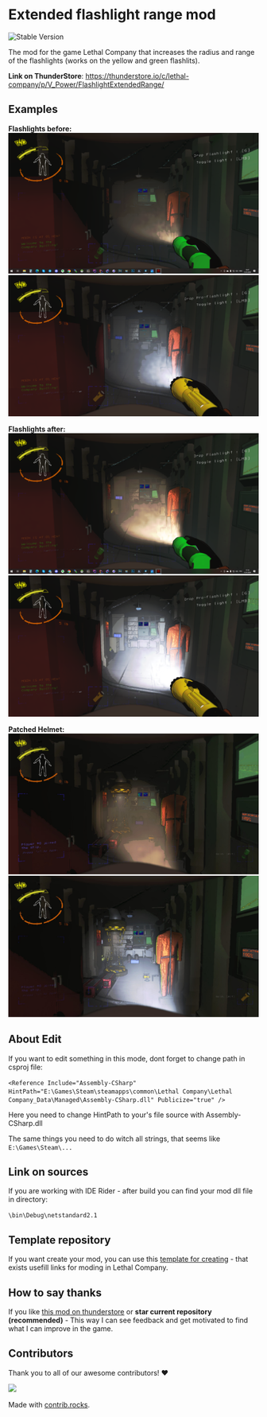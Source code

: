 # Extended flashlight range mod

![Stable Version](https://img.shields.io/badge/version-v1.1.1-brightgreen)

The mod for the game Lethal Company that increases the radius and range of the flashlights (works on the yellow and green flashlits).

**Link on ThunderStore**: https://thunderstore.io/c/lethal-company/p/V_Power/FlashlightExtendedRange/

## Examples

**Flashlights before:**
![Flashlight_before_patch](https://github.com/PC-Principal/extended_flashlight_range/blob/master/images/before_patch.png)
![Pro Flashlight_before_patch](https://github.com/PC-Principal/extended_flashlight_range/blob/master/images/before_patch_pro.png)

**Flashlights after:**
![Flashlight_after_patch](https://github.com/PC-Principal/extended_flashlight_range/blob/master/images/patched.png)
![Pro Flashlight_after_patch](https://github.com/PC-Principal/extended_flashlight_range/blob/master/images/patched_pro.png)

**Patched Helmet:**
![Flashlight_helmet_after_patch](https://raw.githubusercontent.com/PC-Principal/extended_flashlight_range/master/images/updated_helmet.jpg)
![Pro Flashlight_helmet_after_patch](https://raw.githubusercontent.com/PC-Principal/extended_flashlight_range/master/images/updated_helmet_pro.jpg)

## About Edit

If you want to edit something in this mode, dont forget to change path in csproj file:

`<Reference Include="Assembly-CSharp" HintPath="E:\Games\Steam\steamapps\common\Lethal Company\Lethal Company_Data\Managed\Assembly-CSharp.dll" Publicize="true" />`

Here you need to change HintPath to your's file source with Assembly-CSharp.dll

The same things you need to do witch all strings, that seems like `E:\Games\Steam\...`

## Link on sources

If you are working with IDE Rider - after build you can find your mod dll file in directory: 

`\bin\Debug\netstandard2.1`

## Template repository

If you want create your mod, you can use this [template for creating](https://github.com/PC-Principal/LethalCompanyModesTemplate) - that exists usefill links for moding in Lethal Company.

## How to say thanks

If you like [this mod on thunderstore](https://thunderstore.io/c/lethal-company/p/V_Power/FlashlightExtendedRange/) or **star current repository (recommended)** - This way I can see feedback and get motivated to find what I can improve in the game.

## Contributors

Thank you to all of our awesome contributors! ❤️

<a href="https://github.com/PC-Principal/extended_flashlight_range/graphs/contributors">
  <img src="https://contrib.rocks/image?repo=PC-Principal/extended_flashlight_range" />
</a>

Made with [contrib.rocks](https://contrib.rocks).